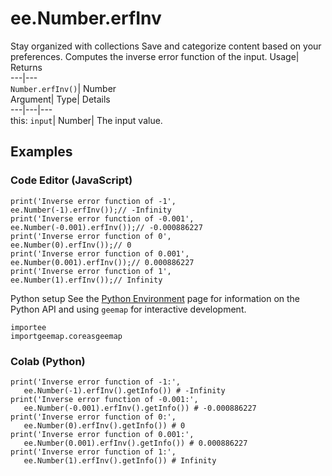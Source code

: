  
#  ee.Number.erfInv 
Stay organized with collections  Save and categorize content based on your preferences. 
Computes the inverse error function of the input. Usage| Returns  
---|---  
`Number.erfInv()`| Number  
Argument| Type| Details  
---|---|---  
this: `input`| Number| The input value.  
## Examples
### Code Editor (JavaScript)
```
print('Inverse error function of -1',
ee.Number(-1).erfInv());// -Infinity
print('Inverse error function of -0.001',
ee.Number(-0.001).erfInv());// -0.000886227
print('Inverse error function of 0',
ee.Number(0).erfInv());// 0
print('Inverse error function of 0.001',
ee.Number(0.001).erfInv());// 0.000886227
print('Inverse error function of 1',
ee.Number(1).erfInv());// Infinity
```

Python setup
See the [ Python Environment](https://developers.google.com/earth-engine/guides/python_install) page for information on the Python API and using `geemap` for interactive development.
```
importee
importgeemap.coreasgeemap
```

### Colab (Python)
```
print('Inverse error function of -1:',
   ee.Number(-1).erfInv().getInfo()) # -Infinity
print('Inverse error function of -0.001:',
   ee.Number(-0.001).erfInv().getInfo()) # -0.000886227
print('Inverse error function of 0:',
   ee.Number(0).erfInv().getInfo()) # 0
print('Inverse error function of 0.001:',
   ee.Number(0.001).erfInv().getInfo()) # 0.000886227
print('Inverse error function of 1:',
   ee.Number(1).erfInv().getInfo()) # Infinity
```

